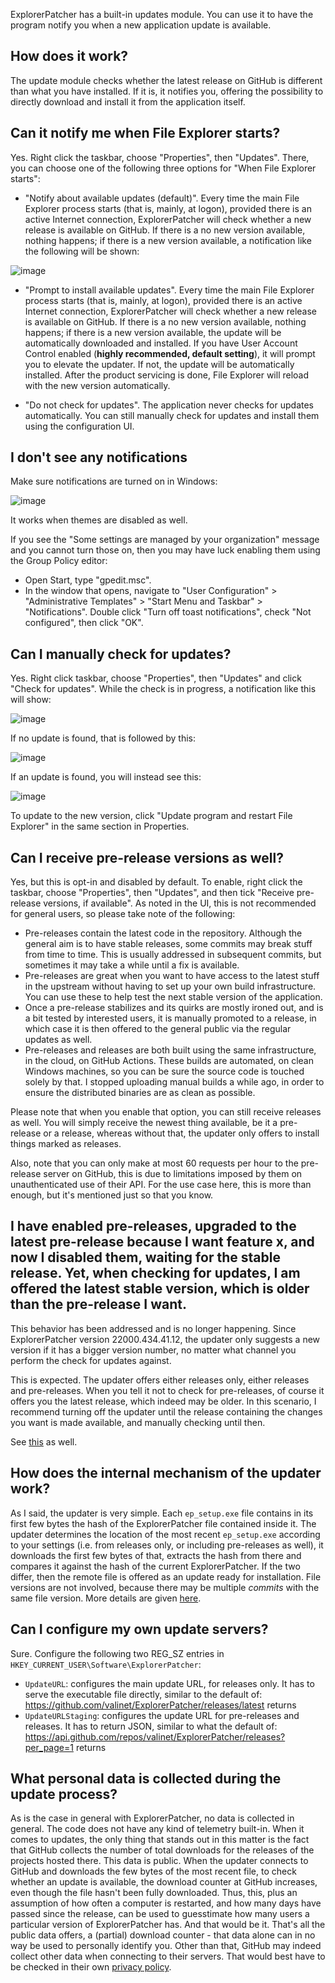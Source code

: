 ExplorerPatcher has a built-in updates module. You can use it to have the program notify you when a new application update is available.

## How does it work?

The update module checks whether the latest release on GitHub is different than what you have installed. If it is, it notifies you, offering the possibility to directly download and install it from the application itself.

## Can it notify me when File Explorer starts?

Yes. Right click the taskbar, choose "Properties", then "Updates". There, you can choose one of the following three options for "When File Explorer starts":

* "Notify about available updates (default)". Every time the main File Explorer process starts (that is, mainly, at logon), provided there is an active Internet connection, ExplorerPatcher will check whether a new release is available on GitHub. If there is a no new version available, nothing happens; if there is a new version available, a notification like the following will be shown:

![image](https://user-images.githubusercontent.com/6503598/145718822-a28ddb1d-9307-4b44-bb0a-4e34746f6c7c.png)

* "Prompt to install available updates". Every time the main File Explorer process starts (that is, mainly, at logon), provided there is an active Internet connection, ExplorerPatcher will check whether a new release is available on GitHub. If there is a no new version available, nothing happens; if there is a new version available, the update will be automatically downloaded and installed. If you have User Account Control enabled (**highly recommended, default setting**), it will prompt you to elevate the updater. If not, the update will be automatically installed. After the product servicing is done, File Explorer will reload with the new version automatically.

* "Do not check for updates". The application never checks for updates automatically. You can still manually check for updates and install them using the configuration UI.

## I don't see any notifications

Make sure notifications are turned on in Windows:

![image](https://user-images.githubusercontent.com/6503598/145721275-87a118c8-7fbb-4956-98ae-8083de44789d.png)

It works when themes are disabled as well.

If you see the "Some settings are managed by your organization" message and you cannot turn those on, then you may have luck enabling them using the Group Policy editor:
* Open Start, type "gpedit.msc".
* In the window that opens, navigate to "User Configuration" > "Administrative Templates" > "Start Menu and Taskbar" > "Notifications". Double click "Turn off toast notifications", check "Not configured", then click "OK".

## Can I manually check for updates?

Yes. Right click taskbar, choose "Properties", then "Updates" and click "Check for updates". While the check is in progress, a notification like this will show:

![image](https://user-images.githubusercontent.com/6503598/145720302-11c2ae20-6d4c-4830-ae03-5687fda6d243.png)

If no update is found, that is followed by this:

![image](https://user-images.githubusercontent.com/6503598/145720328-c730bcec-8106-4cc5-90f4-d839a360dc49.png)

If an update is found, you will instead see this:

![image](https://user-images.githubusercontent.com/6503598/145718822-a28ddb1d-9307-4b44-bb0a-4e34746f6c7c.png)

To update to the new version, click "Update program and restart File Explorer" in the same section in Properties.

## Can I receive pre-release versions as well?

Yes, but this is opt-in and disabled by default. To enable, right click the taskbar, choose "Properties", then "Updates", and then tick "Receive pre-release versions, if available". As noted in the UI, this is not recommended for general users, so please take note of the following:

* Pre-releases contain the latest code in the repository. Although the general aim is to have stable releases, some commits may break stuff from time to time. This is usually addressed in subsequent commits, but sometimes it may take a while until a fix is available.
* Pre-releases are great when you want to have access to the latest stuff in the upstream without having to set up your own build infrastructure. You can use these to help test the next stable version of the application.
* Once a pre-release stabilizes and its quirks are mostly ironed out, and is a bit tested by interested users, it is manually promoted to a release, in which case it is then offered to the general public via the regular updates as well.
* Pre-releases and releases are both built using the same infrastructure, in the cloud, on GitHub Actions. These builds are automated, on clean Windows machines, so you can be sure the source code is touched solely by that. I stopped uploading manual builds a while ago, in order to ensure the distributed binaries are as clean as possible.

Please note that when you enable that option, you can still receive releases as well. You will simply receive the newest thing available, be it a pre-release or a release, whereas without that, the updater only offers to install things marked as releases.

Also, note that you can only make at most 60 requests per hour to the pre-release server on GitHub, this is due to limitations imposed by them on unauthenticated use of their API. For the use case here, this is more than enough, but it's mentioned just so that you know.

## I have enabled pre-releases, upgraded to the latest pre-release because I want feature x, and now I disabled them, waiting for the stable release. Yet, when checking for updates, I am offered the latest stable version, which is older than the pre-release I want.

This behavior has been addressed and is no longer happening. Since ExplorerPatcher version 22000.434.41.12, the updater only suggests a new version if it has a bigger version number, no matter what channel you perform the check for updates against.

This is expected. The updater offers either releases only, either releases and pre-releases. When you tell it not to check for pre-releases, of course it offers you the latest release, which indeed may be older. In this scenario, I recommend turning off the updater until the release containing the changes you want is made available, and manually checking until then.

See [this](https://github.com/valinet/ExplorerPatcher/discussions/540) as well.

## How does the internal mechanism of the updater work?

As I said, the updater is very simple. Each `ep_setup.exe` file contains in its first few bytes the hash of the ExplorerPatcher file contained inside it. The updater determines the location of the most recent `ep_setup.exe` according to your settings (i.e. from releases only, or including pre-releases as well), it downloads the first few bytes of that, extracts the hash from there and compares it against the hash of the current ExplorerPatcher. If the two differ, then the remote file is offered as an update ready for installation. File versions are not involved, because there may be multiple *commits* with the same file version. More details are given [here](https://github.com/valinet/ExplorerPatcher/discussions/540#discussioncomment-1782287).

## Can I configure my own update servers?

Sure. Configure the following two REG_SZ entries in `HKEY_CURRENT_USER\Software\ExplorerPatcher`:

* `UpdateURL`: configures the main update URL, for releases only. It has to serve the executable file directly, similar to the default of: https://github.com/valinet/ExplorerPatcher/releases/latest returns
* `UpdateURLStaging`: configures the update URL for pre-releases and releases. It has to return JSON, similar to what the default of: https://api.github.com/repos/valinet/ExplorerPatcher/releases?per_page=1 returns

## What personal data is collected during the update process?

As is the case in general with ExplorerPatcher, no data is collected in general. The code does not have any kind of telemetry built-in. When it comes to updates, the only thing that stands out in this matter is the fact that GitHub collects the number of total downloads for the releases of the projects hosted there. This data is public. When the updater connects to GitHub and downloads the few bytes of the most recent file, to check whether an update is available, the download counter at GitHub increases, even though the file hasn't been fully downloaded. Thus, this, plus an assumption of how often a computer is restarted, and how many days have passed since the release, can be used to guesstimate how many users a particular version of ExplorerPatcher has. And that would be it. That's all the public data offers, a (partial) download counter - that data alone can in no way be used to personally identify you. Other than that, GitHub may indeed collect other data when connecting to their servers. That would best have to be checked in their own [privacy policy](https://docs.github.com/en/github/site-policy/github-privacy-statement).